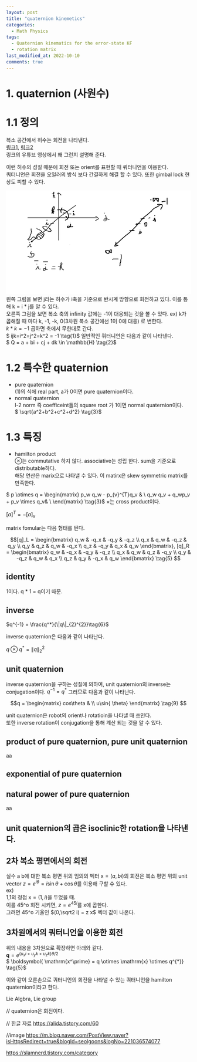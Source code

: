 ```yaml
---
layout: post
title: "quaternion kinemetics"
categories:
  - Math Physics
tags:
  - Quaternion kinematics for the error-state KF
  - rotation matrix
last_modified_at: 2022-10-10
comments: true
---
```


# 1. quaternion $($사원수$)$

# 1.1 정의
복소 공간에서 허수는 회전을 나타낸다.  
[링크1][1], [링크2][2]  
링크의 유튜브 영상에서 왜 그런지 설명해 준다. 

이런 허수의 성질 때문에 회전 또는 orient를 표현할 때 쿼터니언을 이용한다.  
쿼터니언은 회전을 오일러의 방식 보다 간결하게 해결 할 수 있다. 또한 gimbal lock 현상도 피할 수 있다. 

![quaternion_rotation](/assets/img/SLAM/22_10_10_quaternion_rotation/quaternion_rotation.png)
왼쪽 그림을 보면 j라는 허수가 i축을 기준으로 반시계 방향으로 회전하고 있다. 이를 통해 k = i * j를 알 수 있다.  
오른쪽 그림을 보면 복소 축의 infinity 값에는 -1이 대응되는 것을 볼 수 있다. ex$)$ k가 곱해질 때 마다 k, -1, -k, 0$($3차원 복소 공간에선 1이 0에 대응$)$ 로 변한다.  
$k*k=-1$ 곱하면 축에서 무한대로 간다.  
$ ijk=i^2=j^2=k^2 = -1 \tag{1}$ 
일반적인 쿼터니언은 다음과 같이 나타낸다.  
$ Q = a + bi + cj + dk \in \mathbb{H} \tag{2}$  

# 1.2 특수한 quaternion
- pure quaternion  
$($1$)$의 식에 real part, a가 0이면 pure quaternion이다.  
- normal quaternion  
l-2 norm 즉 coefficeint들의 square root 가 1이면 normal quaternion이다.  
$ \sqrt{a^2+b^2+c^2+d^2} \tag{3}$  


# 1.3 특징
- hamilton product  
$\otimes$는 commutative 하지 않다. associative는 성립 한다. sum을 기준으로 distributable하다.  
해당 연산은 marix으로 나타낼 수 있다. 이 matirx은 skew symmetric matrix를 만족한다. 

$
p \otimes q =
\begin{matrix}
p_w q_w - p_{v}^{T}q_v & \\
q_w q_v + q_wp_v + p_v \times q_v& \\
\end{matrix}
\tag{3}$
$\times$는 cross product이다.   

$[a]^T = -[a]_x\tag{4}$

matrix fomular는 다음 형태를 띈다.  

$$[q]_L = \begin{bmatrix}
q_w & -q_x & -q_y & -q_z \\
q_x & q_w  & -q_z & q_y \\
q_y & q_z  & q_w  & -q_x \\
q_z & -q_y & q_x  & q_w 
\end{bmatrix}, [q]_R = \begin{bmatrix}
q_w & -q_x & -q_y & -q_z \\
q_x & q_w  & q_z  & -q_y \\
q_y & -q_z & q_w  & q_x \\
q_z & q_y  & -q_x & q_w
\end{bmatrix} \tag{5}
$$



## identity
1이다. q * 1 = q이기 때문.

## inverse
$q^{-1} = \frac{q^*}{\|q\|_{2}^{2}}\tag{6}$  

inverse quaternion은 다음과 같이 나타난다.  

$q \otimes q^* = \|q\|_{2}^{2} \tag{7}$

## unit quaternion
inverse quaternion을 구하는 성질에 의하여, unit quaternion의 inverse는 conjugation이다.
$q^{-1} = q^*\tag{8}$
그러므로 다음과 같이 나타난다.  

$$q = \begin{matrix}
cos\theta & \\
u\sin{ \theta} \end{matrix} \tag{9}
$$

unit quaternion은 robot의 orient나 rotatioin을 나타낼 때 쓰인다.  
또한 inverse rotation이 conjugation을 통해 계산 되는 것을 알 수 있다.  

## product of pure quaternion, pure unit quaternion
aa

## exponential of pure quaternion

## natural power of pure quaternion
aa

## unit quaternion의 곱은 isoclinic한 rotation을 나타낸다.


## 2차 복소 평면에서의 회전 
실수 a b에 대한 복소 평면 위의 임의의 벡터 $\mathrm{x} = (a,bi)$의 회전은
 복소 평면 위의 unit vector $z = e^{i\theta} = i \sin{\theta} + \cos{\theta}$를 이용해 구할 수 있다.  
ex$)$  
1,1의 정점 $\mathrm{x} = (1,i)$을 두었을 때.  
이를 45^o 회전 시키면, $z = e^{45i}$를 x에 곱한다.  
그려면 45^o 기울인 $(0,\sqrt2 i) = z x$ 벡터 값이 나온다.

## 3차원에서의 쿼터니언을 이용한 회전 
위의 내용을 3차원으로 확장하면 아래와 같다.  
$\boldsymbol{q} = e^{(u_x i + u_y k + u_z k)\theta /2}\tag{4}$  
$ \boldsymbol{ \mathrm{x^\prime} = q \otimes	\mathrm{x} \otimes	q^{*}} \tag{5}$  

이와 같이 오른손으로 쿼터니언의 회전을 나타낼 수 있는 쿼터니언을 hamilton quaternion이라고 한다.  

Lie Algbra, Lie group

// quaternion은 회전이다.

[1]:https://www.youtube.com/watch?v=zjMuIxRvygQ

[2]:https://www.youtube.com/watch?v=d4EgbgTm0Bg&t=1675s

// 한글 자료
https://alida.tistory.com/60


//image
https://m.blog.naver.com/PostView.naver?isHttpsRedirect=true&blogId=seolgoons&logNo=221036574077

https://slamnerd.tistory.com/category